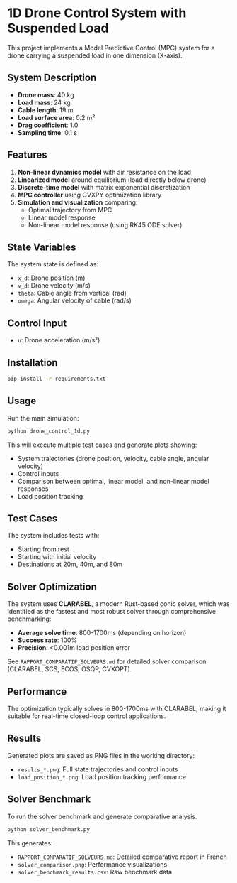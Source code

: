 # 1D Drone Control System with Suspended Load

This project implements a Model Predictive Control (MPC) system for a drone carrying a suspended load in one dimension (X-axis).

## System Description

- **Drone mass**: 40 kg
- **Load mass**: 24 kg  
- **Cable length**: 19 m
- **Load surface area**: 0.2 m²
- **Drag coefficient**: 1.0
- **Sampling time**: 0.1 s

## Features

1. **Non-linear dynamics model** with air resistance on the load
2. **Linearized model** around equilibrium (load directly below drone)
3. **Discrete-time model** with matrix exponential discretization
4. **MPC controller** using CVXPY optimization library
5. **Simulation and visualization** comparing:
   - Optimal trajectory from MPC
   - Linear model response
   - Non-linear model response (using RK45 ODE solver)

## State Variables

The system state is defined as:
- `x_d`: Drone position (m)
- `v_d`: Drone velocity (m/s)
- `theta`: Cable angle from vertical (rad)
- `omega`: Angular velocity of cable (rad/s)

## Control Input

- `u`: Drone acceleration (m/s²)

## Installation

```bash
pip install -r requirements.txt
```

## Usage

Run the main simulation:

```bash
python drone_control_1d.py
```

This will execute multiple test cases and generate plots showing:
- System trajectories (drone position, velocity, cable angle, angular velocity)
- Control inputs
- Comparison between optimal, linear model, and non-linear model responses
- Load position tracking

## Test Cases

The system includes tests with:
- Starting from rest
- Starting with initial velocity
- Destinations at 20m, 40m, and 80m

## Solver Optimization

The system uses **CLARABEL**, a modern Rust-based conic solver, which was identified as the fastest and most robust solver through comprehensive benchmarking:
- **Average solve time**: 800-1700ms (depending on horizon)
- **Success rate**: 100%
- **Precision**: <0.001m load position error

See `RAPPORT_COMPARATIF_SOLVEURS.md` for detailed solver comparison (CLARABEL, SCS, ECOS, OSQP, CVXOPT).

## Performance

The optimization typically solves in 800-1700ms with CLARABEL, making it suitable for real-time closed-loop control applications.

## Results

Generated plots are saved as PNG files in the working directory:
- `results_*.png`: Full state trajectories and control inputs
- `load_position_*.png`: Load position tracking performance

## Solver Benchmark

To run the solver benchmark and generate comparative analysis:
```bash
python solver_benchmark.py
```

This generates:
- `RAPPORT_COMPARATIF_SOLVEURS.md`: Detailed comparative report in French
- `solver_comparison.png`: Performance visualizations
- `solver_benchmark_results.csv`: Raw benchmark data
